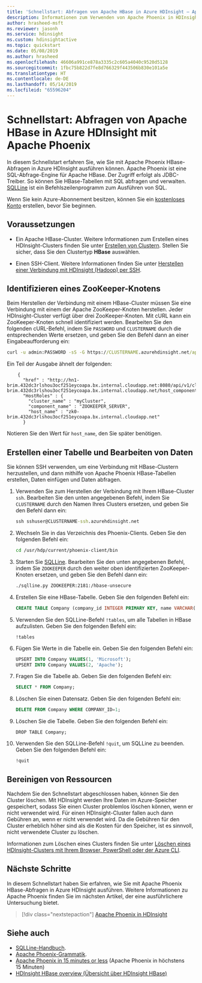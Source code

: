 ```yaml
---
title: 'Schnellstart: Abfragen von Apache HBase in Azure HDInsight – Apache Phoenix'
description: Informationen zum Verwenden von Apache Phoenix in HDInsight. Darüber hinaus erhalten Sie Informationen zum Installieren und Einrichten von SQLLine für die Verbindung mit einem HBase-Cluster in HDInsight auf Ihrem Computer.
author: hrasheed-msft
ms.reviewer: jasonh
ms.service: hdinsight
ms.custom: hdinsightactive
ms.topic: quickstart
ms.date: 05/08/2019
ms.author: hrasheed
ms.openlocfilehash: 46606a991ce878a3335c2c605a4040c9520d5128
ms.sourcegitcommit: 1fbc75b822d7fe8d766329f443506b830e101a5e
ms.translationtype: HT
ms.contentlocale: de-DE
ms.lasthandoff: 05/14/2019
ms.locfileid: "65596204"
---
```

# <a name="quickstart-query-apache-hbase-in-azure-hdinsight-with-apache-phoenix"></a>Schnellstart: Abfragen von Apache HBase in Azure HDInsight mit Apache Phoenix

In diesem Schnellstart erfahren Sie, wie Sie mit Apache Phoenix HBase-Abfragen in Azure HDInsight ausführen können. Apache Phoenix ist eine SQL-Abfrage-Engine für Apache HBase. Der Zugriff erfolgt als JDBC-Treiber. So können Sie HBase-Tabellen mit SQL abfragen und verwalten. [SQLLine](http://sqlline.sourceforge.net/) ist ein Befehlszeilenprogramm zum Ausführen von SQL.

Wenn Sie kein Azure-Abonnement besitzen, können Sie ein [kostenloses Konto](https://azure.microsoft.com/free/?WT.mc_id=A261C142F) erstellen, bevor Sie beginnen.

## <a name="prerequisites"></a>Voraussetzungen

* Ein Apache HBase-Cluster. Weitere Informationen zum Erstellen eines HDInsight-Clusters finden Sie unter [Erstellen von Clustern](../hadoop/apache-hadoop-linux-tutorial-get-started.md#create-cluster).  Stellen Sie sicher, dass Sie den Clustertyp **HBase** auswählen.

* Einen SSH-Client. Weitere Informationen finden Sie unter [Herstellen einer Verbindung mit HDInsight (Hadoop) per SSH](../hdinsight-hadoop-linux-use-ssh-unix.md).

## <a name="identify-a-zookeeper-node"></a>Identifizieren eines ZooKeeper-Knotens

Beim Herstellen der Verbindung mit einem HBase-Cluster müssen Sie eine Verbindung mit einem der Apache ZooKeeper-Knoten herstellen. Jeder HDInsight-Cluster verfügt über drei ZooKeeper-Knoten. Mit cURL kann ein ZooKeeper-Knoten schnell identifiziert werden. Bearbeiten Sie den folgenden cURL-Befehl, indem Sie `PASSWORD` und `CLUSTERNAME` durch die entsprechenden Werte ersetzen, und geben Sie den Befehl dann an einer Eingabeaufforderung ein:

```cmd
curl -u admin:PASSWORD -sS -G https://CLUSTERNAME.azurehdinsight.net/api/v1/clusters/CLUSTERNAME/services/ZOOKEEPER/components/ZOOKEEPER_SERVER
```

Ein Teil der Ausgabe ähnelt der folgenden:

```output
    {
      "href" : "http://hn1-brim.432dc3rlshou3ocf251eycoapa.bx.internal.cloudapp.net:8080/api/v1/clusters/myCluster/hosts/zk0-brim.432dc3rlshou3ocf251eycoapa.bx.internal.cloudapp.net/host_components/ZOOKEEPER_SERVER",
      "HostRoles" : {
        "cluster_name" : "myCluster",
        "component_name" : "ZOOKEEPER_SERVER",
        "host_name" : "zk0-brim.432dc3rlshou3ocf251eycoapa.bx.internal.cloudapp.net"
      }
```

Notieren Sie den Wert für `host_name`, den Sie später benötigen.

## <a name="create-a-table-and-manipulate-data"></a>Erstellen einer Tabelle und Bearbeiten von Daten

Sie können SSH verwenden, um eine Verbindung mit HBase-Clustern herzustellen, und dann mithilfe von Apache Phoenix HBase-Tabellen erstellen, Daten einfügen und Daten abfragen.

1. Verwenden Sie zum Herstellen der Verbindung mit Ihrem HBase-Cluster `ssh`. Bearbeiten Sie den unten angegebenen Befehl, indem Sie `CLUSTERNAME` durch den Namen Ihres Clusters ersetzen, und geben Sie den Befehl dann ein:

    ```cmd
    ssh sshuser@CLUSTERNAME-ssh.azurehdinsight.net
    ```

2. Wechseln Sie in das Verzeichnis des Phoenix-Clients. Geben Sie den folgenden Befehl ein:

    ```bash
    cd /usr/hdp/current/phoenix-client/bin
    ```

3. Starten Sie [SQLLine](http://sqlline.sourceforge.net/). Bearbeiten Sie den unten angegebenen Befehl, indem Sie `ZOOKEEPER` durch den weiter oben identifizierten ZooKeeper-Knoten ersetzen, und geben Sie den Befehl dann ein:

    ```bash
    ./sqlline.py ZOOKEEPER:2181:/hbase-unsecure
    ```

4. Erstellen Sie eine HBase-Tabelle. Geben Sie den folgenden Befehl ein:

    ```sql
    CREATE TABLE Company (company_id INTEGER PRIMARY KEY, name VARCHAR(225));
    ```

5. Verwenden Sie den SQLLine-Befehl `!tables`, um alle Tabellen in HBase aufzulisten. Geben Sie den folgenden Befehl ein:

    ```sqlline
    !tables
    ```

6. Fügen Sie Werte in die Tabelle ein. Geben Sie den folgenden Befehl ein:

    ```sql
    UPSERT INTO Company VALUES(1, 'Microsoft');
    UPSERT INTO Company VALUES(2, 'Apache');
    ```

7. Fragen Sie die Tabelle ab. Geben Sie den folgenden Befehl ein:

    ```sql
    SELECT * FROM Company;
    ```

8. Löschen Sie einen Datensatz. Geben Sie den folgenden Befehl ein:

    ```sql
    DELETE FROM Company WHERE COMPANY_ID=1;
    ```

9. Löschen Sie die Tabelle. Geben Sie den folgenden Befehl ein:

    ```hbase
    DROP TABLE Company;
    ```

10. Verwenden Sie den SQLLine-Befehl `!quit`, um SQLLine zu beenden. Geben Sie den folgenden Befehl ein:

    ```sqlline
    !quit
    ```

## <a name="clean-up-resources"></a>Bereinigen von Ressourcen

Nachdem Sie den Schnellstart abgeschlossen haben, können Sie den Cluster löschen. Mit HDInsight werden Ihre Daten im Azure-Speicher gespeichert, sodass Sie einen Cluster problemlos löschen können, wenn er nicht verwendet wird. Für einen HDInsight-Cluster fallen auch dann Gebühren an, wenn er nicht verwendet wird. Da die Gebühren für den Cluster erheblich höher sind als die Kosten für den Speicher, ist es sinnvoll, nicht verwendete Cluster zu löschen.

Informationen zum Löschen eines Clusters finden Sie unter [Löschen eines HDInsight-Clusters mit Ihrem Browser, PowerShell oder der Azure CLI](../hdinsight-delete-cluster.md).

## <a name="next-steps"></a>Nächste Schritte

In diesem Schnellstart haben Sie erfahren, wie Sie mit Apache Phoenix HBase-Abfragen in Azure HDInsight ausführen. Weitere Informationen zu Apache Phoenix finden Sie im nächsten Artikel, der eine ausführlichere Untersuchung bietet.

> [!div class="nextstepaction"]
> [Apache Phoenix in HDInsight](../hdinsight-phoenix-in-hdinsight.md)

## <a name="see-also"></a>Siehe auch

* [SQLLine-Handbuch](http://sqlline.sourceforge.net/#manual).
* [Apache Phoenix-Grammatik](https://phoenix.apache.org/language/index.html).
* [Apache Phoenix in 15 minutes or less](https://phoenix.apache.org/Phoenix-in-15-minutes-or-less.html) (Apache Phoenix in höchstens 15 Minuten)
* [HDInsight HBase overview (Übersicht über HDInsight HBase)](./apache-hbase-overview.md)
